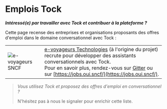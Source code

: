 # Emplois Tock

***Intéressé(e) par travailler avec Tock et contribuer à la plateforme ?***

Cette page recense des entreprises et organisations proposants des offres d'emploi
dans le domaine conversationnel avec Tock :

|   |   |
|---|---|
| ![e-voyageurs SNCF](https://hubinstitute.com/sites/default/files/2019-07/image001%20%281%29.png) | [e-voyageurs Technologies](https://www.sncf.com/fr/groupe/newsroom/e-voyageurs-sncf) (à l'origine du projet) recrute pour développer des assistants conversationnels avec Tock.<br/> Pour en savoir plus, rendez-vous sur [Gitter](https://gitter.im/tockchat/Lobby) ou sur [https://jobs.oui.sncf/](https://jobs.oui.sncf/). |

 
> _Vous utilisez Tock et proposez des offres d'emploi en conversationnel ?_
>
> N'hésitez pas à nous le signaler pour enrichir cette liste.